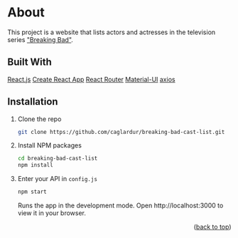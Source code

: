 # About

This project is a website that lists actors and actresses in the television series ["Breaking Bad"](https://www.imdb.com/title/tt0903747/).

## Built With

[React.js](https://reactjs.org/)
[Create React App](https://create-react-app.dev/)
[React Router](https://reactrouter.com/)
[Material-UI](https://mui.com/)
[axios](https://axios-http.com/)

## Installation

1. Clone the repo
   ```sh
   git clone https://github.com/caglardur/breaking-bad-cast-list.git
   ```
2. Install NPM packages
   ```sh
   cd breaking-bad-cast-list
   npm install
   ```
3. Enter your API in `config.js`

   ```js
   npm start
   ```

   Runs the app in the development mode.
   Open http://localhost:3000 to view it in your browser.

<p align="right">(<a href="#top">back to top</a>)</p>
